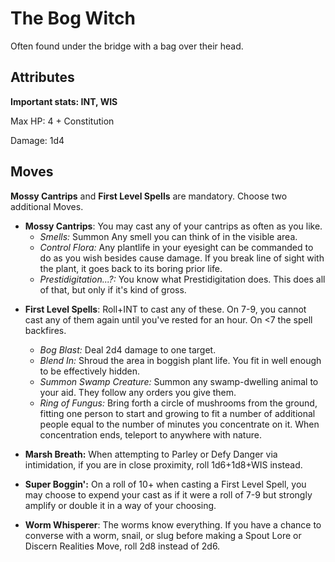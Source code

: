 # The Bog Witch

Often found under the bridge with a bag over their head.

## Attributes

**Important stats: INT, WIS**

Max HP: 4 + Constitution

Damage: 1d4

## Moves

**Mossy Cantrips** and **First Level Spells** are mandatory. Choose two additional Moves.

- **Mossy Cantrips**: You may cast any of your cantrips as often as you like.
  - _Smells:_ Summon Any smell you can think of in the visible area.
  - _Control Flora:_ Any plantlife in your eyesight can be commanded to do as you wish besides cause damage. If you break line of sight with the plant, it goes back to its boring prior life.
  - _Prestidigitation...?:_ You know what Prestidigitation does. This does all of that, but only if it's kind of gross.

* **First Level Spells**: Roll+INT to cast any of these. On 7-9, you cannot cast any of them again until you've rested for an hour. On <7 the spell backfires.

  - _Bog Blast:_ Deal 2d4 damage to one target.

  * _Blend In:_ Shroud the area in boggish plant life. You fit in well enough to be effectively hidden.
  * _Summon Swamp Creature:_ Summon any swamp-dwelling animal to your aid. They follow any orders you give them.
  * _Ring of Fungus:_ Bring forth a circle of mushrooms from the ground, fitting one person to start and growing to fit a number of additional people equal to the number of minutes you concentrate on it. When concentration ends, teleport to anywhere with nature.

* **Marsh Breath:** When attempting to Parley or Defy Danger via intimidation, if you are in close proximity, roll 1d6+1d8+WIS instead.

* **Super Boggin':** On a roll of 10+ when casting a First Level Spell, you may choose to expend your cast as if it were a roll of 7-9 but strongly amplify or double it in a way of your choosing.

* **Worm Whisperer**: The worms know everything. If you have a chance to converse with a worm, snail, or slug before making a Spout Lore or Discern Realities Move, roll 2d8 instead of 2d6.
